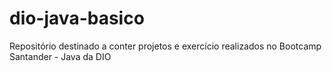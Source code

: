 # dio-java-basico
Repositório destinado a conter projetos e exercício realizados no Bootcamp Santander - Java da DIO

